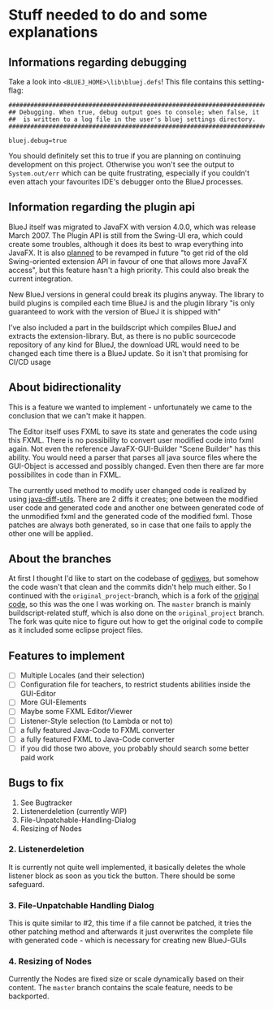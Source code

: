 # Stuff needed to do and some explanations
## Informations regarding debugging
Take a look into `<BLUEJ_HOME>\lib\bluej.defs`! This file contains this setting-flag:

    #######################################################################
    ## Debugging. When true, debug output goes to console; when false, it
    ##  is written to a log file in the user's bluej settings directory.
    #######################################################################

    bluej.debug=true

You should definitely set this to true if you are planning on continuing development on this project. Otherwise you won't see the output to `System.out/err` which can be quite frustrating, especially if you couldn't even attach your favourites IDE's debugger onto the BlueJ processes.

## Information regarding the plugin api
BlueJ itself was migrated to JavaFX with version 4.0.0, which was release March 2007. The Plugin API is still from the Swing-UI era, which could create some troubles, although it does its best to wrap everything into JavaFX. It is also [planned](http://bugs.bluej.org/browse/BLUEJ-932) to be revamped in future "to get rid of the old Swing-oriented extension API
in favour of one that allows more JavaFX access", but this feature hasn't a high priority. This could also break the current integration.

New BlueJ versions in general could break its plugins anyway. The library to build plugins is compiled each time BlueJ is and the plugin library "is only guaranteed to work with the version of BlueJ it is shipped with"

I've also included a part in the buildscript which compiles BlueJ and extracts the extension-library. But, as there is no public sourcecode repository of any kind for BlueJ, the download URL would need to be changed each time there is a BlueJ update. So it isn't that promising for CI/CD usage

## About bidirectionality
This is a feature we wanted to implement - unfortunately we came to the conclusion that we can't make it happen.

The Editor itself uses FXML to save its state and generates the code using this FXML. There is no possibility to convert user modified code into fxml again. Not even the reference JavaFX-GUI-Builder "Scene Builder" has this ability.
You would need a parser that parses all java source files where the GUI-Object is accessed and possibly changed. Even then there are far more possibilites in code than in FXML.

The currently used method to modify user changed code is realized by using [java-diff-utils](https://github.com/java-diff-utils/java-diff-utils). There are 2 diffs it creates; one between the modified user code and generated code and another one between generated code of the unmodified fxml and the generated code of the modified fxml. Those patches are always both generated, so in case that one fails to apply the other one will be applied.

## About the branches
At first I thought I'd like to start on the codebase of [gediwes](https://github.com/gediwes/GUI-Builder), but somehow the code wasn't that clean and the commits didn't help much either. So I continued with the `original_project`-branch, which is a fork of the [original code](https://github.com/JavaFX-GUI-Builder/GUI-Builder), so this was the one I was working on. The `master` branch is mainly buildscript-related stuff, which is also done on the `original_project` branch. The fork was quite nice to figure out how to get the original code to compile as it included some eclipse project files.

## Features to implement
- [ ] Multiple Locales (and their selection)
- [ ] Configuration file for teachers, to restrict students abilities inside the GUI-Editor
- [ ] More GUI-Elements
- [ ] Maybe some FXML Editor/Viewer
- [ ] Listener-Style selection (to Lambda or not to)
- [ ] a fully featured Java-Code to FXML converter
- [ ] a fully featured FXML to Java-Code converter
- [ ] if you did those two above, you probably should search some better paid work

## Bugs to fix
1. See Bugtracker
2. Listenerdeletion (currently WIP)
3. File-Unpatchable-Handling-Dialog
4. Resizing of Nodes

### 2. Listenerdeletion
It is currently not quite well implemented, it basically deletes the whole listener block as soon as you tick the button. There should be some safeguard.

### 3. File-Unpatchable Handling Dialog
This is quite similar to #2, this time if a file cannot be patched, it tries the other patching method and afterwards it just overwrites the complete file with generated code - which is necessary for creating new BlueJ-GUIs

### 4. Resizing of Nodes
Currently the Nodes are fixed size or scale dynamically based on their content. The `master` branch contains the scale feature, needs to be backported.